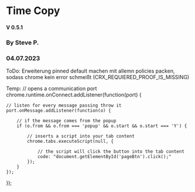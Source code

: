# Time Copy
#### V 0.5.1
### By Steve P.
### 04.07.2023

ToDo:
Erweiterung pinned default machen
mit allemn policies packen, sodass chrome kein error schmeißt (CRX_REQUIERED_PROOF_IS_MISSING)

Temp:
// opens a communication port
chrome.runtime.onConnect.addListener(function(port) {

    // listen for every message passing throw it
    port.onMessage.addListener(function(o) {

        // if the message comes from the popup
        if (o.from && o.from === 'popup' && o.start && o.start === 'Y') {

            // inserts a script into your tab content
            chrome.tabs.executeScript(null, {

                // the script will click the button into the tab content
                code: "document.getElementById('pageBtn').click();"
            });
        }
    });
});